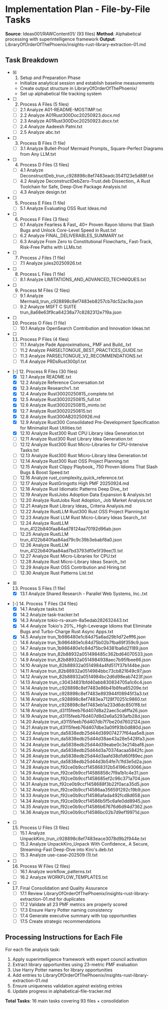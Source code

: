 # Implementation Plan - File-by-File Tasks

**Source**: Ideas001/RAWContent01/ (93 files)
**Method**: Alphabetical processing with superintelligence framework
**Output**: LibraryOfOrderOfThePhoenix/insights-rust-library-extraction-01.md

## Task Breakdown

- [x] 1. Setup and Preparation Phase
  - Initialize analytical session and establish baseline measurements
  - Create output structure in LibraryOfOrderOfThePhoenix/
  - Set up alphabetical file tracking system

- [ ] 2. Process A Files (5 files)
  - [ ] 2.1 Analyze A01-README-MOSTIMP.txt
  - [ ] 2.2 Analyze A01Rust300Doc20250923.docx.md
  - [ ] 2.3 Analyze A01Rust300Doc20250923.docx.txt
  - [ ] 2.4 Analyze Aadeesh Patni.txt
  - [ ] 2.5 Analyze abc.txt

- [ ] 3. Process B Files (1 file)
  - [ ] 3.1 Analyze Bullet-Proof Mermaid Prompts_ Square-Perfect Diagrams from Any LLM.txt

- [ ] 4. Process D Files (3 files)
  - [ ] 4.1 Analyze DeconstructDeb_trun_c928898c8ef7483eadc3541123e5d88f.txt
  - [ ] 4.2 Analyze DeconstructDebZero-Trust.deb Dissection_ A Rust Toolchain for Safe, Deep-Dive Package Analysis.txt
  - [ ] 4.3 Analyze design.txt

- [ ] 5. Process E Files (1 file)
  - [ ] 5.1 Analyze Evaluating OSS Rust Ideas.md

- [ ] 6. Process F Files (3 files)
  - [ ] 6.1 Analyze Fearless & Fast_ 40+ Proven Rayon Idioms that Slash Bugs and Unlock Core-Level Speed in Rust.txt
  - [ ] 6.2 Analyze FINAL_DELIVERABLES_SUMMARY.txt
  - [ ] 6.3 Analyze From Zero to Constitutional Flowcharts_ Fast-Track, Risk-Free Paths with LLMs.txt

- [ ] 7. Process J Files (1 file)
  - [ ] 7.1 Analyze jules20250926.txt

- [ ] 8. Process L Files (1 file)
  - [ ] 8.1 Analyze LIMITATIONS_AND_ADVANCED_TECHNIQUES.txt

- [ ] 9. Process M Files (2 files)
  - [ ] 9.1 Analyze Mermaid_trun_c928898c8ef7483eb8257cb7dc52ac9a.json
  - [ ] 9.2 Analyze MSFT C SUITE trun_8a68e63f9ca64238a77c8282312e719a.json

- [ ] 10. Process O Files (1 file)
  - [ ] 10.1 Analyze OpenSearch Contribution and Innovation Ideas.txt

- [ ] 11. Process P Files (4 files)
  - [ ] 11.1 Analyze Padé Approximations_ PMF and Build_.txt
  - [ ] 11.2 Analyze PARSELTONGUE_BEST_PRACTICES_GUIDE.txt
  - [ ] 11.3 Analyze PARSELTONGUE_V2_RECOMMENDATIONS.txt
  - [ ] 11.4 Analyze PRDsRust300p1.txt

- [-] 12. Process R Files (30 files)
  - [x] 12.1 Analyze README.txt
  - [x] 12.2 Analyze Reference Conversation.txt
  - [x] 12.3 Analyze Researchv1..txt
  - [x] 12.4 Analyze Rust30020250815_complete.txt
  - [x] 12.5 Analyze Rust30020250815_full.txt
  - [x] 12.6 Analyze Rust30020250815_minto.txt
  - [x] 12.7 Analyze Rust30020250815.txt
  - [x] 12.8 Analyze Rust300AB20250926.md
  - [x] 12.9 Analyze Rust300 Consolidated Pre-Development Specification for Minimalist Rust Utilities.txt
  - [x] 12.10 Analyze Rust300 Rust CPU Library Idea Generation.txt
  - [ ] 12.11 Analyze Rust300 Rust Library Idea Generation.txt
  - [ ] 12.12 Analyze Rust300 Rust Micro-Libraries for CPU-Intensive Tasks.txt
  - [ ] 12.13 Analyze Rust300 Rust Micro-Library Idea Generation.txt
  - [ ] 12.14 Analyze Rust300 Rust OSS Project Planning.txt
  - [ ] 12.15 Analyze Rust Clippy Playbook_ 750 Proven Idioms That Slash Bugs & Boost Speed.txt
  - [ ] 12.16 Analyze rust_complexity_quick_reference.txt
  - [ ] 12.17 Analyze RustGringotts High PMF 20250924.md
  - [ ] 12.18 Analyze Rust Idiomatic Patterns Deep Dive_.txt
  - [ ] 12.19 Analyze RustJobs Adoption Data Expansion & Analysis.txt
  - [ ] 12.20 Analyze RustJobs Rust Adoption_ Job Market Analysis.txt
  - [ ] 12.21 Analyze Rust Library Ideas_ Criteria Analysis.md
  - [ ] 12.22 Analyze RustLLM Rust300 Rust OSS Project Planning.txt
  - [ ] 12.23 Analyze Rust LLM Rust Micro-Library Ideas Search_.txt
  - [ ] 12.24 Analyze RustLLM trun_4122b840faa84ad78124aa70192d96ab.json
  - [ ] 12.25 Analyze RustLLM trun_4122b840faa84ad79c9c39b3ebabf8a0.json
  - [ ] 12.26 Analyze RustLLM trun_4122b840faa84ad7bd3793df0e5f39ee(1).txt
  - [ ] 12.27 Analyze Rust Micro-Libraries for CPU.txt
  - [ ] 12.28 Analyze Rust Micro-Library Ideas Search_.txt
  - [ ] 12.29 Analyze Rust OSS Contribution and Hiring.txt
  - [ ] 12.30 Analyze Rust Patterns List.txt

- [x] 13. Process S Files (1 file)
  - [x] 13.1 Analyze Shared Research - Parallel Web Systems, Inc..txt

- [-] 14. Process T Files (34 files)
  - [x] 14.1 Analyze tasks.txt
  - [x] 14.2 Analyze task-tracker.txt
  - [x] 14.3 Analyze tokio-rs-axum-8a5edab282632443.txt
  - [x] 14.4 Analyze Tokio's 20%_ High-Leverage Idioms that Eliminate Bugs and Turbo-Charge Rust Async Apps.txt
  - [x] 14.5 Analyze trun_1b986480e1c84d75a6ad29b1d72efff6.json
  - [ ] 14.6 Analyze trun_1b986480e1c84d75b02b7fba69f359c9.json
  - [ ] 14.7 Analyze trun_1b986480e1c84d75bc94381ba6d21189.json
  - [ ] 14.8 Analyze trun_82b88932a051498485c362bd64070533.json
  - [ ] 14.9 Analyze trun_82b88932a0514984938aec7b95fbee66.json
  - [ ] 14.10 Analyze trun_82b88932a0514984a4fd517f37b144be.json
  - [ ] 14.11 Analyze trun_82b88932a0514984bbc73cb821649c97.json
  - [ ] 14.12 Analyze trun_82b88932a0514984bc2d6d98eab7423f.json
  - [ ] 14.13 Analyze trun_c30434831bfd40abb830834705a1c6c4.json
  - [ ] 14.14 Analyze trun_c928898c8ef7483e86b41b8fea65209e.txt
  - [ ] 14.15 Analyze trun_c928898c8ef7483e893944f08945f3a3.txt
  - [ ] 14.16 Analyze trun_c928898c8ef7483ea7128f70251c9860.txt
  - [ ] 14.17 Analyze trun_c928898c8ef7483eb1a233d6dc8501f8.txt
  - [ ] 14.18 Analyze trun_d3115feeb76d407d8a22aec5ca6ffa26.json
  - [ ] 14.19 Analyze trun_d3115feeb76d407d8d2e6a5293afb28d.json
  - [ ] 14.20 Analyze trun_d3115feeb76d407db7f7be20d7602124.json
  - [ ] 14.21 Analyze trun_d3115feeb76d407dbe3a09f93b0d880d.json
  - [ ] 14.22 Analyze trun_da5838edb25d44d389074277f64aa5e8.json
  - [ ] 14.23 Analyze trun_da5838edb25d44d38ae43a28e5428fa3.json
  - [ ] 14.24 Analyze trun_da5838edb25d44d39eabe0c3e214baf8.json
  - [ ] 14.25 Analyze trun_da5838edb25d44d3a70374acaa5842fc.json
  - [ ] 14.26 Analyze trun_da5838edb25d44d3aafd38d1d60f89ec.json
  - [ ] 14.27 Analyze trun_da5838edb25d44d3b54fe7c1fd3e5d2a.json
  - [ ] 14.28 Analyze trun_f92ce0b9ccf145868312b54196c93066.json
  - [ ] 14.29 Analyze trun_f92ce0b9ccf14586858c7f9a1b1c4e31.json
  - [ ] 14.30 Analyze trun_f92ce0b9ccf1458685ef2c96c371a704.json
  - [ ] 14.31 Analyze trun_f92ce0b9ccf1458688f3b22f0aca35d5.json
  - [ ] 14.32 Analyze trun_f92ce0b9ccf14586aa356591292c19b9.json
  - [ ] 14.33 Analyze trun_f92ce0b9ccf14586afada492fcd8d658.json
  - [ ] 14.34 Analyze trun_f92ce0b9ccf14586b5f5c6afe0dd8945.json
  - [ ] 14.35 Analyze trun_f92ce0b9ccf14586b67676d6d94d7362.json
  - [ ] 14.36 Analyze trun_f92ce0b9ccf14586bc02b7d9ef19971d.json

- [ ] 15. Process U Files (3 files)
  - [ ] 15.1 Analyze UnpackKiro_trun_c928898c8ef7483eace3078d9b2f944e.txt
  - [ ] 15.2 Analyze UnpackKiro_Unpack With Confidence_ A Secure, Streaming-Fast Deep-Dive into Kiro's.deb.txt
  - [ ] 15.3 Analyze use-case-202509 (1).txt

- [ ] 16. Process W Files (2 files)
  - [ ] 16.1 Analyze workflow_patterns.txt
  - [ ] 16.2 Analyze WORKFLOW_TEMPLATES.txt

- [ ] 17. Final Consolidation and Quality Assurance
  - [ ] 17.1 Review LibraryOfOrderOfThePhoenix/insights-rust-library-extraction-01.md for duplicates
  - [ ] 17.2 Validate all 23 PMF metrics are properly scored
  - [ ] 17.3 Ensure Harry Potter naming consistency
  - [ ] 17.4 Generate executive summary with top opportunities
  - [ ] 17.5 Create strategic recommendations

## Processing Instructions for Each File

For each file analysis task:
1. Apply superintelligence framework with expert council activation
2. Extract library opportunities using 23-metric PMF evaluation
3. Use Harry Potter names for library opportunities
4. Add entries to LibraryOfOrderOfThePhoenix/insights-rust-library-extraction-01.md
5. Ensure uniqueness validation against existing entries
6. Update progress in alphabetical-file-tracker.md

**Total Tasks**: 16 main tasks covering 93 files + consolidation
